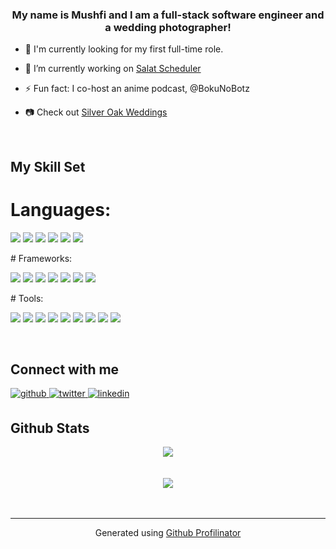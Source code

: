 ### <div align="center">My name is Mushfi and I am a full-stack software engineer and a wedding photographer!</div>  
  

- 🌱  I'm currently looking for my first full-time role.  
  

- 🔭 I’m currently working on [Salat Scheduler](https://www.booksalat.com/)  
  

- ⚡ Fun fact: I co-host an anime podcast, @BokuNoBotz  
  

- 📷 Check out [Silver Oak Weddings](https://www.silveroakweddings.co/)  
  

<br/>  


## My Skill Set  
# Languages: 
<p>
    <img src="https://img.shields.io/badge/-Javascript-F7DF1E?style=flat-square&logo=Javascript&logoColor=white"/>
    <img src="https://img.shields.io/badge/-Typescript-3178C6?style=flat-square&logo=Typescript&logoColor=white"/>
    <img src="https://img.shields.io/badge/-Ruby-CC342D?style=flat-square&logo=Ruby&logoColor=white"/>
    <img src="https://img.shields.io/badge/-SQL-336791?style=flat-square&logo=SQL&logoColor=white"/>
    <img src="https://img.shields.io/badge/-HTML5-E34F26?style=flat-square&logo=HTML5&logoColor=white"/>
    <img src="https://img.shields.io/badge/-CSS3-1572B6?style=flat-square&logo=CSS3&logoColor=white"/>
</p>
# Frameworks:
<p>
    <img src="https://img.shields.io/badge/-React-61DAFB?style=flat-square&logo=React&logoColor=white"/>
    <img src="https://img.shields.io/badge/-Redux-764ABC?style=flat-square&logo=Redux&logoColor=white"/>
    <img src="https://img.shields.io/badge/-Ruby%20on%20Rails-CC0000?style=flat-square&logo=Ruby%20on%20Rails&logoColor=white"/>
    <img src="https://img.shields.io/badge/-Jest-C21325?style=flat-square&logo=Jest&logoColor=white"/>
    <img src="https://img.shields.io/badge/-Gatsby-663399?style=flat-square&logo=Gatsby&logoColor=white"/>
    <img src="https://img.shields.io/badge/-Next.js-000000?style=flat-square&logo=Next.js&logoColor=white"/>
    <img src="https://img.shields.io/badge/Tailwind%20CSS-38B2AC?&style=flat-square&logo=Tailwind-CSS&logoColor=white"/>
</p>
# Tools:
<p>
    <img src="https://img.shields.io/badge/-Node.js-339933?style=flat-square&logo=Node.js&logoColor=white"/>
    <img src="https://img.shields.io/badge/-PostgreSQL-336791?style=flat-square&logo=PostgreSQL&logoColor=white"/>
    <img src="https://img.shields.io/badge/-React%20Hooks-61DAFB?style=flat-square&logo=React&logoColor=white"/>
    <img src="https://img.shields.io/badge/-Adobe%20Creative%20Suite-FF0000?style=flat-square&logo=Adobe&logoColor=white"/>
    <img src="https://img.shields.io/badge/Figma-F24E1E?&style=flat-square&logo=Figma&logoColor=white"/>
    <img src="https://img.shields.io/badge/-Visual%20Studio%20Code-23A9F2?style=flat-square&logo=Visual%20Studio%20Code&logoColor=white"/>
    <img src="https://img.shields.io/badge/-Github-181717?style=flat-square&logo=GitHub&logoColor=white"/>
    <img src="https://img.shields.io/badge/-Git-F44D27?style=flat-square&logo=Git&logoColor=white"/>
    <img src="https://img.shields.io/badge/-NPM-CB3837?style=flat-square&logo=NPM&logoColor=white"/>
</p>

<br/>  


## Connect with me  
<a href="https://github.com/rishavanand" target="_blank">
<img src=https://img.shields.io/badge/github-%2324292e.svg?&style=for-the-badge&logo=github&logoColor=white alt=github style="margin-bottom: 5px;" />
</a>
<a href="https://twitter.com/mushthedev" target="_blank">
<img src=https://img.shields.io/badge/twitter-%2300acee.svg?&style=for-the-badge&logo=twitter&logoColor=white alt=twitter style="margin-bottom: 5px;" />
</a>
<a href="https://linkedin.com/in/mushfi-chowdhury" target="_blank">
<img src=https://img.shields.io/badge/linkedin-%231E77B5.svg?&style=for-the-badge&logo=linkedin&logoColor=white alt=linkedin style="margin-bottom: 5px;" />
</a>  
  

<br/>  


## Github Stats  
<div align="center"><img src="https://github-readme-stats.vercel.app/api?username=mushfichowdhury&show_icons=true&count_private=true&hide_border=true" align="center" /></div>  

<br/>  
  

<br/>  

<div align="center">
<img src="https://komarev.com/ghpvc/?username=mushfichowdhury&&style=flat-square" align="center" />
</div>  
  

<br/>  


<br />

----
<div align="center">Generated using <a href="https://profilinator.rishav.dev/" target="_blank">Github Profilinator</a></div>
